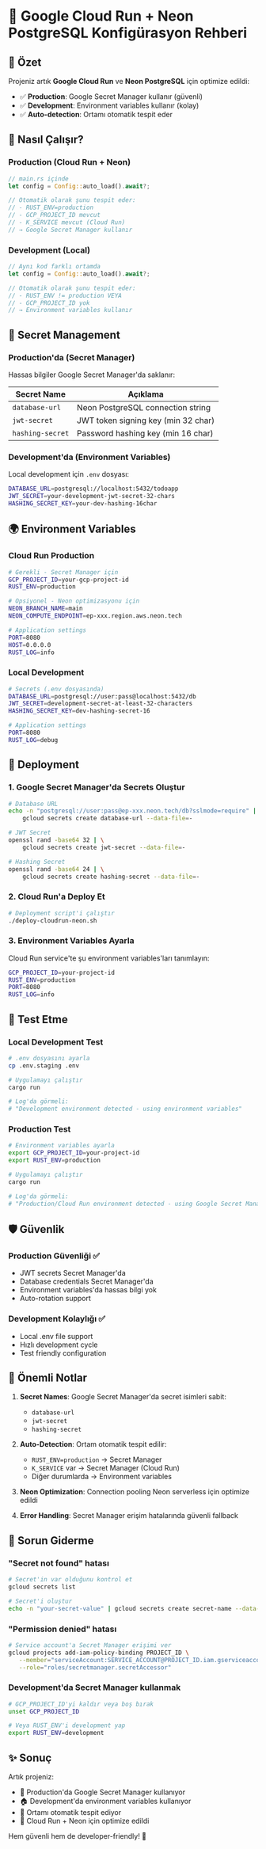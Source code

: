 # 🔐 Google Cloud Run + Neon PostgreSQL Konfigürasyon Rehberi

## 🎯 Özet

Projeniz artık **Google Cloud Run** ve **Neon PostgreSQL** için optimize edildi:

- ✅ **Production**: Google Secret Manager kullanır (güvenli)
- ✅ **Development**: Environment variables kullanır (kolay)
- ✅ **Auto-detection**: Ortamı otomatik tespit eder

## 🚀 Nasıl Çalışır?

### Production (Cloud Run + Neon)
```rust
// main.rs içinde
let config = Config::auto_load().await?;

// Otomatik olarak şunu tespit eder:
// - RUST_ENV=production
// - GCP_PROJECT_ID mevcut
// - K_SERVICE mevcut (Cloud Run)
// → Google Secret Manager kullanır
```

### Development (Local)
```rust
// Aynı kod farklı ortamda
let config = Config::auto_load().await?;

// Otomatik olarak şunu tespit eder:
// - RUST_ENV != production VEYA
// - GCP_PROJECT_ID yok
// → Environment variables kullanır
```

## 🔑 Secret Management

### Production'da (Secret Manager)
Hassas bilgiler Google Secret Manager'da saklanır:

| Secret Name | Açıklama |
|-------------|----------|
| `database-url` | Neon PostgreSQL connection string |
| `jwt-secret` | JWT token signing key (min 32 char) |
| `hashing-secret` | Password hashing key (min 16 char) |

### Development'da (Environment Variables)
Local development için `.env` dosyası:

```bash
DATABASE_URL=postgresql://localhost:5432/todoapp
JWT_SECRET=your-development-jwt-secret-32-chars
HASHING_SECRET_KEY=your-dev-hashing-16char
```

## 🌍 Environment Variables

### Cloud Run Production
```bash
# Gerekli - Secret Manager için
GCP_PROJECT_ID=your-gcp-project-id
RUST_ENV=production

# Opsiyonel - Neon optimizasyonu için
NEON_BRANCH_NAME=main
NEON_COMPUTE_ENDPOINT=ep-xxx.region.aws.neon.tech

# Application settings
PORT=8080
HOST=0.0.0.0
RUST_LOG=info
```

### Local Development
```bash
# Secrets (.env dosyasında)
DATABASE_URL=postgresql://user:pass@localhost:5432/db
JWT_SECRET=development-secret-at-least-32-characters
HASHING_SECRET_KEY=dev-hashing-secret-16

# Application settings
PORT=8080
RUST_LOG=debug
```

## 🔧 Deployment

### 1. Google Secret Manager'da Secrets Oluştur

```bash
# Database URL
echo -n "postgresql://user:pass@ep-xxx.neon.tech/db?sslmode=require" | \
    gcloud secrets create database-url --data-file=-

# JWT Secret  
openssl rand -base64 32 | \
    gcloud secrets create jwt-secret --data-file=-

# Hashing Secret
openssl rand -base64 24 | \
    gcloud secrets create hashing-secret --data-file=-
```

### 2. Cloud Run'a Deploy Et

```bash
# Deployment script'i çalıştır
./deploy-cloudrun-neon.sh
```

### 3. Environment Variables Ayarla

Cloud Run service'te şu environment variables'ları tanımlayın:

```bash
GCP_PROJECT_ID=your-project-id
RUST_ENV=production
PORT=8080
RUST_LOG=info
```

## 🧪 Test Etme

### Local Development Test
```bash
# .env dosyasını ayarla
cp .env.staging .env

# Uygulamayı çalıştır  
cargo run

# Log'da görmeli:
# "Development environment detected - using environment variables"
```

### Production Test
```bash
# Environment variables ayarla
export GCP_PROJECT_ID=your-project-id
export RUST_ENV=production

# Uygulamayı çalıştır
cargo run

# Log'da görmeli:
# "Production/Cloud Run environment detected - using Google Secret Manager"
```

## 🛡️ Güvenlik

### Production Güvenliği ✅
- JWT secrets Secret Manager'da
- Database credentials Secret Manager'da  
- Environment variables'da hassas bilgi yok
- Auto-rotation support

### Development Kolaylığı ✅
- Local .env file support
- Hızlı development cycle
- Test friendly configuration

## 📝 Önemli Notlar

1. **Secret Names**: Google Secret Manager'da secret isimleri sabit:
   - `database-url`
   - `jwt-secret` 
   - `hashing-secret`

2. **Auto-Detection**: Ortam otomatik tespit edilir:
   - `RUST_ENV=production` → Secret Manager
   - `K_SERVICE` var → Secret Manager (Cloud Run)
   - Diğer durumlarda → Environment variables

3. **Neon Optimization**: Connection pooling Neon serverless için optimize edildi

4. **Error Handling**: Secret Manager erişim hatalarında güvenli fallback

## 🚨 Sorun Giderme

### "Secret not found" hatası
```bash
# Secret'in var olduğunu kontrol et
gcloud secrets list

# Secret'i oluştur
echo -n "your-secret-value" | gcloud secrets create secret-name --data-file=-
```

### "Permission denied" hatası  
```bash
# Service account'a Secret Manager erişimi ver
gcloud projects add-iam-policy-binding PROJECT_ID \
   --member="serviceAccount:SERVICE_ACCOUNT@PROJECT_ID.iam.gserviceaccount.com" \
   --role="roles/secretmanager.secretAccessor"
```

### Development'da Secret Manager kullanmak
```bash
# GCP_PROJECT_ID'yi kaldır veya boş bırak
unset GCP_PROJECT_ID

# Veya RUST_ENV'i development yap
export RUST_ENV=development
```

## ✨ Sonuç

Artık projeniz:
- 🔐 Production'da Google Secret Manager kullanıyor
- 🏠 Development'da environment variables kullanıyor  
- 🤖 Ortamı otomatik tespit ediyor
- 🚀 Cloud Run + Neon için optimize edildi

Hem güvenli hem de developer-friendly! 🎉